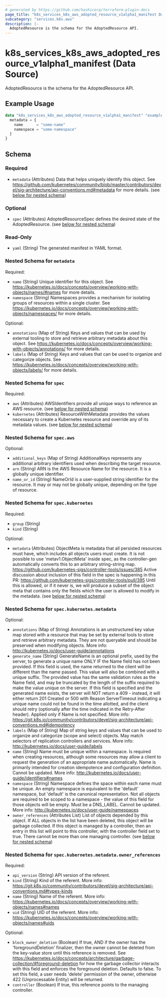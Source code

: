 ```yaml
---
# generated by https://github.com/hashicorp/terraform-plugin-docs
page_title: "k8s_services_k8s_aws_adopted_resource_v1alpha1_manifest Data Source - terraform-provider-k8s"
subcategory: "services.k8s.aws"
description: |-
  AdoptedResource is the schema for the AdoptedResource API.
---
```


# k8s_services_k8s_aws_adopted_resource_v1alpha1_manifest (Data Source)

AdoptedResource is the schema for the AdoptedResource API.

## Example Usage

```terraform
data "k8s_services_k8s_aws_adopted_resource_v1alpha1_manifest" "example" {
  metadata = {
    name      = "some-name"
    namespace = "some-namespace"
  }
}
```

<!-- schema generated by tfplugindocs -->
## Schema

### Required

- `metadata` (Attributes) Data that helps uniquely identify this object. See https://github.com/kubernetes/community/blob/master/contributors/devel/sig-architecture/api-conventions.md#metadata for more details. (see [below for nested schema](#nestedatt--metadata))

### Optional

- `spec` (Attributes) AdoptedResourceSpec defines the desired state of the AdoptedResource. (see [below for nested schema](#nestedatt--spec))

### Read-Only

- `yaml` (String) The generated manifest in YAML format.

<a id="nestedatt--metadata"></a>
### Nested Schema for `metadata`

Required:

- `name` (String) Unique identifier for this object. See https://kubernetes.io/docs/concepts/overview/working-with-objects/names/#names for more details.
- `namespace` (String) Namespaces provides a mechanism for isolating groups of resources within a single cluster. See https://kubernetes.io/docs/concepts/overview/working-with-objects/namespaces/ for more details.

Optional:

- `annotations` (Map of String) Keys and values that can be used by external tooling to store and retrieve arbitrary metadata about this object. See https://kubernetes.io/docs/concepts/overview/working-with-objects/annotations/ for more details.
- `labels` (Map of String) Keys and values that can be used to organize and categorize objects. See https://kubernetes.io/docs/concepts/overview/working-with-objects/labels/ for more details.


<a id="nestedatt--spec"></a>
### Nested Schema for `spec`

Required:

- `aws` (Attributes) AWSIdentifiers provide all unique ways to reference an AWS resource. (see [below for nested schema](#nestedatt--spec--aws))
- `kubernetes` (Attributes) ResourceWithMetadata provides the values necessary to create a Kubernetes resource and override any of its metadata values. (see [below for nested schema](#nestedatt--spec--kubernetes))

<a id="nestedatt--spec--aws"></a>
### Nested Schema for `spec.aws`

Optional:

- `additional_keys` (Map of String) AdditionalKeys represents any additional arbitrary identifiers used when describing the target resource.
- `arn` (String) ARN is the AWS Resource Name for the resource. It is a globally unique identifier.
- `name_or_id` (String) NameOrId is a user-supplied string identifier for the resource. It may or may not be globally unique, depending on the type of resource.


<a id="nestedatt--spec--kubernetes"></a>
### Nested Schema for `spec.kubernetes`

Required:

- `group` (String)
- `kind` (String)

Optional:

- `metadata` (Attributes) ObjectMeta is metadata that all persisted resources must have, which includes all objects users must create. It is not possible to use 'metav1.ObjectMeta' inside spec, as the controller-gen automatically converts this to an arbitrary string-string map. https://github.com/kubernetes-sigs/controller-tools/issues/385 Active discussion about inclusion of this field in the spec is happening in this PR: https://github.com/kubernetes-sigs/controller-tools/pull/395 Until this is allowed, or if it never is, we will produce a subset of the object meta that contains only the fields which the user is allowed to modify in the metadata. (see [below for nested schema](#nestedatt--spec--kubernetes--metadata))

<a id="nestedatt--spec--kubernetes--metadata"></a>
### Nested Schema for `spec.kubernetes.metadata`

Optional:

- `annotations` (Map of String) Annotations is an unstructured key value map stored with a resource that may be set by external tools to store and retrieve arbitrary metadata. They are not queryable and should be preserved when modifying objects. More info: http://kubernetes.io/docs/user-guide/annotations
- `generate_name` (String) GenerateName is an optional prefix, used by the server, to generate a unique name ONLY IF the Name field has not been provided. If this field is used, the name returned to the client will be different than the name passed. This value will also be combined with a unique suffix. The provided value has the same validation rules as the Name field, and may be truncated by the length of the suffix required to make the value unique on the server. If this field is specified and the generated name exists, the server will NOT return a 409 - instead, it will either return 201 Created or 500 with Reason ServerTimeout indicating a unique name could not be found in the time allotted, and the client should retry (optionally after the time indicated in the Retry-After header). Applied only if Name is not specified. More info: https://git.k8s.io/community/contributors/devel/sig-architecture/api-conventions.md#idempotency
- `labels` (Map of String) Map of string keys and values that can be used to organize and categorize (scope and select) objects. May match selectors of replication controllers and services. More info: http://kubernetes.io/docs/user-guide/labels
- `name` (String) Name must be unique within a namespace. Is required when creating resources, although some resources may allow a client to request the generation of an appropriate name automatically. Name is primarily intended for creation idempotence and configuration definition. Cannot be updated. More info: http://kubernetes.io/docs/user-guide/identifiers#names
- `namespace` (String) Namespace defines the space within each name must be unique. An empty namespace is equivalent to the 'default' namespace, but 'default' is the canonical representation. Not all objects are required to be scoped to a namespace - the value of this field for those objects will be empty. Must be a DNS_LABEL. Cannot be updated. More info: http://kubernetes.io/docs/user-guide/namespaces
- `owner_references` (Attributes List) List of objects depended by this object. If ALL objects in the list have been deleted, this object will be garbage collected. If this object is managed by a controller, then an entry in this list will point to this controller, with the controller field set to true. There cannot be more than one managing controller. (see [below for nested schema](#nestedatt--spec--kubernetes--metadata--owner_references))

<a id="nestedatt--spec--kubernetes--metadata--owner_references"></a>
### Nested Schema for `spec.kubernetes.metadata.owner_references`

Required:

- `api_version` (String) API version of the referent.
- `kind` (String) Kind of the referent. More info: https://git.k8s.io/community/contributors/devel/sig-architecture/api-conventions.md#types-kinds
- `name` (String) Name of the referent. More info: https://kubernetes.io/docs/concepts/overview/working-with-objects/names#names
- `uid` (String) UID of the referent. More info: https://kubernetes.io/docs/concepts/overview/working-with-objects/names#uids

Optional:

- `block_owner_deletion` (Boolean) If true, AND if the owner has the 'foregroundDeletion' finalizer, then the owner cannot be deleted from the key-value store until this reference is removed. See https://kubernetes.io/docs/concepts/architecture/garbage-collection/#foreground-deletion for how the garbage collector interacts with this field and enforces the foreground deletion. Defaults to false. To set this field, a user needs 'delete' permission of the owner, otherwise 422 (Unprocessable Entity) will be returned.
- `controller` (Boolean) If true, this reference points to the managing controller.
